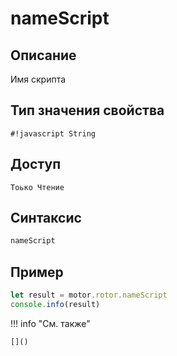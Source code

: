 # nameScript

## Описание
Имя скрипта

## Тип значения свойства
`#!javascript String`

## Доступ
`Тоько Чтение`

## Синтаксис
```javascript
nameScript
```

## Пример
```javascript linenums="1"
let result = motor.rotor.nameScript
console.info(result)
```

!!! info "См. также"

    []()

